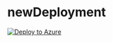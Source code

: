 # newDeployment

[![Deploy to Azure](https://azuredeploy.net/deploybutton.svg)](https://deploy.azure.com/?repository=https://github.com/farrukh-kaispe/newDeployment/azuredeploy.json)